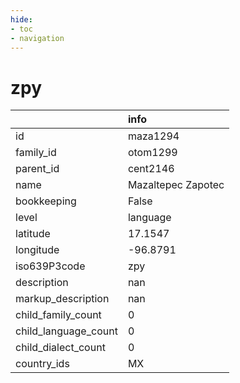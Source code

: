 ```yaml
---
hide:
- toc
- navigation
---
```

# zpy
|                      | info               |
|:---------------------|:-------------------|
| id                   | maza1294           |
| family_id            | otom1299           |
| parent_id            | cent2146           |
| name                 | Mazaltepec Zapotec |
| bookkeeping          | False              |
| level                | language           |
| latitude             | 17.1547            |
| longitude            | -96.8791           |
| iso639P3code         | zpy                |
| description          | nan                |
| markup_description   | nan                |
| child_family_count   | 0                  |
| child_language_count | 0                  |
| child_dialect_count  | 0                  |
| country_ids          | MX                 |